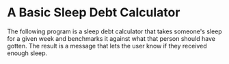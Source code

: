 # A Basic Sleep Debt Calculator
The following program is a sleep debt calculator that takes someone's sleep for a given week and benchmarks it against what that person should have gotten. The result is a message that lets the user know if they received enough sleep.
